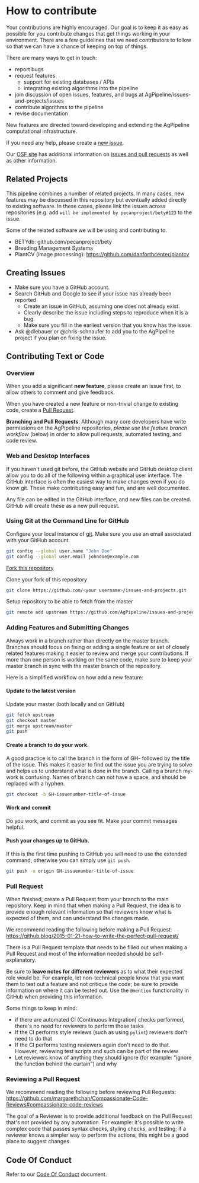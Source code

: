 # How to contribute

Your contributions are highly encouraged. 
Our goal is to keep it as easy as possible for you contribute changes that get things working in your environment. 
There are a few guidelines that we need contributors to follow so that we can have a chance of keeping on top of things.

There are many ways to get in touch:

* report bugs
* request features
  * support for existing databases / APIs
  * integrating existing algorithms into the pipeline
* join discussion of open issues, features, and bugs at AgPipeline/issues-and-projects/issues
* contribute algorithms to the pipeline
* revise documentation

New features are directed toward developing and extending the AgPipeline computational infrastructure. 

If you need any help, please create a [new issue](https://github.com/terraref/computing-pipeline/issues/new).

Our [OSF site](https://osf.io/tzmhp/wiki/home/) has additional information on [issues and pull requests](https://osf.io/tzmhp/wiki/Issues%20and%20Pull%20Requests/) as well as other information.

## Related Projects

This pipeline combines a number of related projects. 
In many cases, new features may be discussed in this repository but eventually added directly to existing software. 
In these cases, please link the issues across repositories (e.g. add `will be implemented by pecanproject/bety#123` to the issue.

Some of the related software we will be using and contributing to.

* BETYdb: github.com/pecanproject/bety
* Breeding Management Systems
* PlantCV (image processing): https://github.com/danforthcenter/plantcv

## Creating Issues

- Make sure you have a GitHub account.
- Search GitHub and Google to see if your issue has already been reported
    - Create an issue in GitHub, assuming one does not already exist.
	- Clearly describe the issue including steps to reproduce when it is a bug.
	- Make sure you fill in the earliest version that you know has the issue.
- Ask @dlebauer or @chris-schnaufer to add you to the AgPipeline project if you plan on fixing the issue.

## Contributing Text or Code

### Overview

When you add a significant **new feature**, please create an issue first, to allow others to comment and give feedback. 

When you have created a new feature or non-trivial change to existing code, create a [Pull Request](https://docs.github.com/en/github/collaborating-with-issues-and-pull-requests/about-pull-requests).

**Branching and Pull Requests**: Although many core developers have write permissions on the AgPipeline repositories, 
_please use the feature branch workflow_ (below) in order to allow pull requests, automated testing, and code review.


### Web and Desktop Interfaces

If you haven't used git before, the GitHub website and GitHub desktop client allow you to do all of the following within a graphical user interface. The GitHub interface is often the easiest way to make changes even if you do know git. These make contributing easy and fun, and are well documented.

Any file can be edited in the GitHub interface, and new files can be created. 
GitHub will create these as a new pull request.

### Using Git at the Command Line for GitHub

Configure your local instance of [git](https://git-scm.com/doc).
Make sure you use an email associated with your GitHub account.

```bash
git config --global user.name "John Doe"
git config --global user.email johndoe@example.com
```

[Fork this repository](https://github.com/AgPipeline/issues-and-projects.git)

Clone your fork of this repository

```bash
git clone https://github.com/<your username>/issues-and-projects.git
```

Setup repository to be able to fetch from the master

```bash
git remote add upstream https://github.com/AgPipeline/issues-and-projects.git
```

### Adding Features and Submitting Changes

Always work in a branch rather than directly on the master branch.
Branches should focus on fixing or adding a single feature or set of closely related features making it easier to review and merge your contributions.
If more than one person is working on the same code, make sure to keep your master branch in sync with the master branch of the repository.

Here is a simplified workflow on how add a new feature:

#### Update to the latest version

Update your master (both locally and on GitHub)

```bash
git fetch upstream
git checkout master
git merge upstream/master
git push
```

#### Create a branch to do your work.

A good practice is to call the branch in the form of GH-<issue-number> followed by the title of the issue. This makes it easier to find out the issue you are trying to solve and helps us to understand what is done in the branch. Calling a branch my-work is confusing. Names of branch can not have a space, and should be replaced with a hyphen.

```bash
git checkout -b GH-issuenumber-title-of-issue
```

#### Work and commit

Do you work, and commit as you see fit. Make your commit messages helpful. 

#### Push your changes up to GitHub.

If this is the first time pushing to GitHub you will need to use the extended command, otherwise you can simply use `git push`.

```bash
git push -u origin GH-issuenumber-title-of-issue
```

### Pull Request

When finished, create a Pull Request from your branch to the main repository.
Keep in mind that when making a Pull Request, the idea is to provide enough relevant information so that reviewers know what is expected of them, and can understand the changes made.

We recommend reading the following before making a Pull Request: https://github.blog/2015-01-21-how-to-write-the-perfect-pull-request/

There is a Pull Request template that needs to be filled out when making a Pull Request and most of the information needed should be self-explanatory.

Be sure to **leave notes for different reviewers** as to what their expected role would be.
For example, let non-technical people know that you want them to test out a feature and not critique the code; be sure to provide information on where it can be tested out.
Use the `@mention` functionality in GitHub when providing this information.

Some things to keep in mind:
* if there are automated CI (Continuous Integration) checks performed, there's no need for reviewers to perform those tasks
* If the CI performs style reviews (such as using `pylint`) reviewers don't need to do that
* If the CI performs testing reviewers again don't need to do that. However, reviewing test scripts and such can be part of the review
* Let reviewers know of anything they should ignore (for example: "ignore the function behind the curtain") and why

### Reviewing a Pull Request
We recommend reading the following before reviewing Pull Requests: https://github.com/margarethchan/Compassionate-Code-Reviews#compassionate-code-reviews

The goal of a Reviewer is to provide additional feedback on the Pull Request that's not provided by any automation.
For example: it's possible to write complex code that passes syntax checks, styling checks, and testing; if a reviewer knows a simpler way to perform the actions, this might be a good place to suggest changes

## Code Of Conduct

Refer to our [Code Of Conduct](https://github.com/AgPipeline/.github/blob/master/.github/CODE_OF_CONDUCT.md) document.

